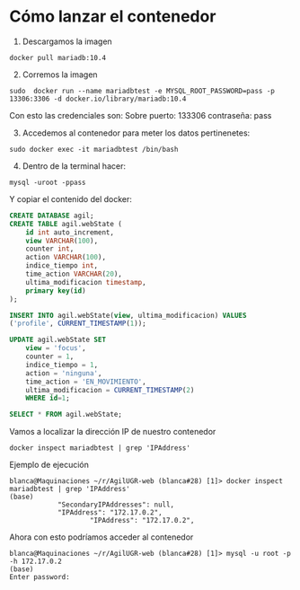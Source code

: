 # Cómo lanzar el contenedor 

1. Descargamos la imagen
```
docker pull mariadb:10.4
```
2. Corremos la imagen
```
sudo  docker run --name mariadbtest -e MYSQL_ROOT_PASSWORD=pass -p 13306:3306 -d docker.io/library/mariadb:10.4
```

Con esto las credenciales son: 
Sobre puerto: 133306 
contraseña: pass

3. Accedemos al contenedor para meter los datos pertinenetes:   

```
sudo docker exec -it mariadbtest /bin/bash  
```

4. Dentro de la terminal hacer:   
```
mysql -uroot -ppass
```

Y copiar el contenido del docker:   

```sql
CREATE DATABASE agil; 
CREATE TABLE agil.webState (
    id int auto_increment,  
    view VARCHAR(100),
    counter int, 
    action VARCHAR(100), 
    indice_tiempo int, 
    time_action VARCHAR(20), 
    ultima_modificacion timestamp, 
    primary key(id)
); 

INSERT INTO agil.webState(view, ultima_modificacion) VALUES 
('profile', CURRENT_TIMESTAMP(1));

UPDATE agil.webState SET 
    view = 'focus', 
    counter = 1, 
    indice_tiempo = 1,
    action = 'ninguna',
    time_action = 'EN_MOVIMIENTO',
    ultima_modificacion = CURRENT_TIMESTAMP(2)
    WHERE id=1;

SELECT * FROM agil.webState; 
```

Vamos a localizar la dirección IP de nuestro contenedor 
```
docker inspect mariadbtest | grep 'IPAddress'
```
Ejemplo de ejecución

```
blanca@Maquinaciones ~/r/AgilUGR-web (blanca#28) [1]> docker inspect mariadbtest | grep 'IPAddress'                                                             (base) 
            "SecondaryIPAddresses": null,
            "IPAddress": "172.17.0.2",
                    "IPAddress": "172.17.0.2",
```   

Ahora con esto podríamos acceder al contenedor 

```
blanca@Maquinaciones ~/r/AgilUGR-web (blanca#28) [1]> mysql -u root -p -h 172.17.0.2                                                                            (base) 
Enter password: 
```
